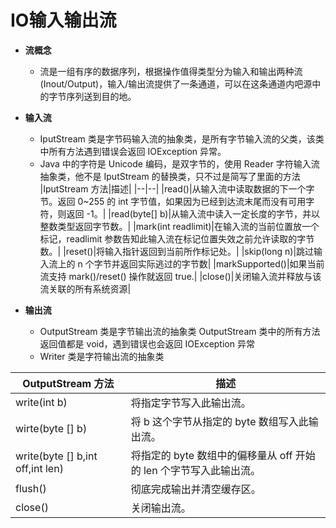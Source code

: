 # IO输入输出流

- **流概念**
  - 流是一组有序的数据序列，根据操作值得类型分为输入和输出两种流(Inout/Output)，输入/输出流提供了一条通道，可以在这条通道内吧源中的字节序列送到目的地。
- **输入流**
  - IputStream 类是字节码输入流的抽象类，是所有字节输入流的父类，该类中所有方法遇到错误会返回 IOException 异常。
  - Java 中的字符是 Unicode 编码，是双字节的，使用 Reader 字符输入流抽象类，他不是 IputStream 的替换类，只不过是简写了里面的方法
|IputStream 方法|描述|
|--|--|
|read()|从输入流中读取数据的下一个字节。返回 0~255 的 int 字节值，如果因为已经到达流末尾而没有可用字符，则返回 -1。|
|read(byte[] b)|从输入流中读入一定长度的字节，并以整数类型返回字节数。|
|mark(int readlimit)|在输入流的当前位置放一个标记，readlimit 参数告知此输入流在标记位置失效之前允许读取的字节数。|
|reset()|将输入指针返回到当前所作标记处。|
|skip(long n)|跳过输入流上的 n 个字节并返回实际逃过的字节数|
|markSupported()|如果当前流支持 mark()/reset() 操作就返回 true.|
|close()|关闭输入流并释放与该流关联的所有系统资源|

- **输出流**
  - OutputStream 类是字节输出流的抽象类 OutputStream 类中的所有方法返回值都是 void，遇到错误也会返回 IOException 异常
  - Writer 类是字符输出流的抽象类

|OutputStream 方法|描述|
|--|--|
|write(int b)|将指定字节写入此输出流。|
|wirte(byte [] b)|将 b 这个字节从指定的 byte 数组写入此输出流。|
|write(byte [] b,int off,int len)|将指定的 byte 数组中的偏移量从 off 开始的 len 个字节写入此输出流。|
|flush()|彻底完成输出并清空缓存区。|
|close()|关闭输出流。|
